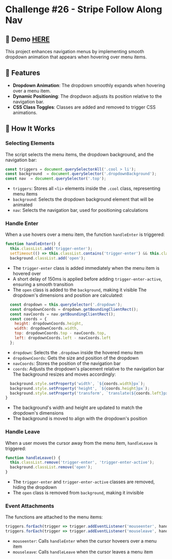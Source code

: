 # Challenge #26 - Stripe Follow Along Nav

## 📸 Demo [HERE](https://hmothershed.github.io/JavaScript30/26-Stripe-Follow-Along-Nav/)
This project enhances navigation menus by implementing smooth dropdown animation that appears when hovering over menu items.

## 🚀 Features
- **Dropdown Animation**: The dropdown smoothly expands when hovering over a menu item.
- **Dynamic Positioning**: The dropdwon adjusts its position relative to the navigation bar.
- **CSS Class Toggles**: Classes are added and removed to trigger CSS animations.

## 🔧 How It Works
### Selecting Elements
The script selects the menu items, the dropdown background, and the navigation bar: 
```js
const triggers = document.querySelectorAll('.cool > li');
const background  = document.querySelector('.dropdownBackground');
const nav  = document.querySelector('.top');
```
- `triggers`: Stores all `<li>` elements inside the `.cool` class, representing menu items
- `background`: Selects the dropdown background element that will be animated
- `nav`: Selects the navigation bar, used for positioning calculations

### Handle Enter
When a use hovers over a menu item, the function `handleEnter` is triggered:
```js
function handleEnter() {
  this.classList.add('trigger-enter');
  setTimeout(() => this.classList.contains('trigger-enter') && this.classList.add('trigger-enter-active'), 150);
  background.classList.add('open');
```
- The `trigger-enter` class is added immediately when the menu item is hovered over
- A short delay of 150ms is applied before adding `trigger-enter-active`, ensuring a smooth transition
- The `open` class is added to the `background`, making it visible
The dropdown's dimensions and position are calculated:
```js
  const dropdown = this.querySelector('.dropdown');
  const dropdownCoords = dropdown.getBoundingClientRect();
  const navCoords = nav.getBoundingClientRect();
  const coords = {
    height: dropdownCoords.height,
    width: dropdownCoords.width,
    top: dropdownCoords.top - navCoords.top,
    left: dropdownCoords.left - navCoords.left
  };
```
- `dropdown`: Selects the `.dropdown` inside the hovered menu item
- `dropdownCoords`: Gets the size and position of the dropdown
- `navCoords`: Stores the position of the navigation bar
- `coords`: Adjusts the dropdown's placement relative to the navigation bar
The background resizes and moves accordingly:
```js
  background.style.setProperty('width', `${coords.width}px`);
  background.style.setProperty('height', `${coords.height}px`);
  background.style.setProperty('transform', `translate(${coords.left}px, ${coords.top}px)`);
}
```
- The background's width and height are updated to match the dropdown's dimensions
- The background is moved to align with the dropdown's position

### Handle Leave
When a user moves the cursor away from the menu item, `handleLeave` is triggered:
```js
function handleLeave() {
  this.classList.remove('trigger-enter', 'trigger-enter-active');
  background.classList.remove('open');
}
```
- The `trigger-enter` and `trigger-enter-active` classes are removed, hiding the dropdown
- The `open` class is removed from `background`, making it invisible

### Event Attachments
The functions are attached to the menu items:
```js
triggers.forEach(trigger => trigger.addEventListener('mouseenter', handleEnter));
triggers.forEach(trigger => trigger.addEventListener('mouseleave', handleLeave));
```
- `mouseenter`: Calls `handleEnter` when the cursor hoveers over a menu item
- `mouseleave`: Calls `handleLeave` when the cursor leaves a menu item
